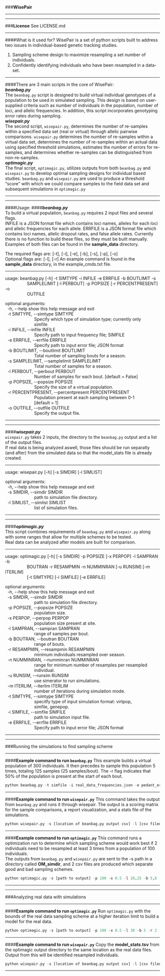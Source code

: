 ###**WisePair**
* * *
* * *
###**License**
See LICENSE.md
* * *
####What is it used for?
WisePair is a set of python scripts built to address two issues in individual-based
genetic tracking studies.  
1) Sampling scheme design to maximize resampling a set number of individuals.  
2) Confidently identifying individuals who have been resampled in a data-set.  
* * *
####There are 3 main scripts in the core of WisePair:  
**_beanbag.py_**  
The `beanbag.py` script is designed to build virtual individual genotypes of a population to be used in simulated sampling.  This design is based on user-supplied criteria such as number of individuals in the population, number of loci, and allelic frequencies.  In addition, this script incorporates genotyping error rates during sampling.  
**_wisepair.py_**  
The second script, `wisepair.py`, determines the number of re-samples within a specified data set (real or virtual) through allelic pairwise comparisons.  `wisepair.py` determines the number of re-samples within a virtual data set, determines the number of re-samples within an actual data using specified threshold simulations, estimates the number of errors for re-samples, and determines whether re-samples can be distinguished from non-re-samples.  
**_optimagic.py_**  
The final script, `optimagic.py`, utilizes outputs from both `beanbag.py` and `wisepair.py` to develop optimal sampling designs for individual based studies.  `beanbag.py` and `wisepair.py` are used to produce a threshold “score” with which we could compare samples to the field data set and subsequent simulations in `optimagic.py`  
* * *
* * *
####Usage:
####**_beanbag.py_**  
To build a virtual population, `beanbag.py` requires 2 input files and several flags.  
INFILE is a JSON format file which contains loci names, alleles for each loci and allelic frequencies for each allele. ERRFILE is a JSON format file which contains loci names, allelic dropout rates, and false allele rates. Currently there is no function to build these files, so they must be built manually.  
Examples of both files can be found in the **sample_data** directory.  

The required flags are: [-t], [-i], [-e], [-b], [-s], [-p], [-o]  
Optional flags are: [-l], [-r]
An example command is found in the **sample_data** directory, in the example_cmds.txt file.  
* * *
usage: beanbag.py [-h] -t SIMTYPE -i INFILE -e ERRFILE -b BOUTLIMIT -s  
&nbsp;&nbsp;&nbsp;&nbsp;&nbsp;&nbsp;&nbsp;&nbsp;&nbsp;&nbsp;&nbsp;&nbsp;&nbsp;&nbsp;&nbsp;&nbsp;&nbsp;&nbsp;SAMPLELIMIT [-l PERBOUT] -p POPSIZE [-r PERCENTPRESENT] -o  
&nbsp;&nbsp;&nbsp;&nbsp;&nbsp;&nbsp;&nbsp;&nbsp;&nbsp;&nbsp;&nbsp;&nbsp;&nbsp;&nbsp;&nbsp;&nbsp;&nbsp;&nbsp;OUTFILE  

optional arguments:  
&nbsp;&nbsp;-h, --help            show this help message and exit  
&nbsp;&nbsp;-t SIMTYPE, --simtype SIMTYPE  
&nbsp;&nbsp;&nbsp;&nbsp;&nbsp;&nbsp;&nbsp;&nbsp;&nbsp;&nbsp;&nbsp;&nbsp;&nbsp;&nbsp;&nbsp;&nbsp;&nbsp;&nbsp;&nbsp;&nbsp;&nbsp;&nbsp;&nbsp;&nbsp;Specify which type of simulation type; currently only  
&nbsp;&nbsp;&nbsp;&nbsp;&nbsp;&nbsp;&nbsp;&nbsp;&nbsp;&nbsp;&nbsp;&nbsp;&nbsp;&nbsp;&nbsp;&nbsp;&nbsp;&nbsp;&nbsp;&nbsp;&nbsp;&nbsp;&nbsp;&nbsp;simfile  
&nbsp;&nbsp;-i INFILE, --infile INFILE  
&nbsp;&nbsp;&nbsp;&nbsp;&nbsp;&nbsp;&nbsp;&nbsp;&nbsp;&nbsp;&nbsp;&nbsp;&nbsp;&nbsp;&nbsp;&nbsp;&nbsp;&nbsp;&nbsp;&nbsp;&nbsp;&nbsp;&nbsp;&nbsp;Specify path to input frequency file; SIMFILE  
&nbsp;&nbsp;-e ERRFILE, --errfile ERRFILE  
&nbsp;&nbsp;&nbsp;&nbsp;&nbsp;&nbsp;&nbsp;&nbsp;&nbsp;&nbsp;&nbsp;&nbsp;&nbsp;&nbsp;&nbsp;&nbsp;&nbsp;&nbsp;&nbsp;&nbsp;&nbsp;&nbsp;&nbsp;&nbsp;Specify path to input error file; JSON format  
&nbsp;&nbsp;-b BOUTLIMIT, --boutlimit BOUTLIMIT  
&nbsp;&nbsp;&nbsp;&nbsp;&nbsp;&nbsp;&nbsp;&nbsp;&nbsp;&nbsp;&nbsp;&nbsp;&nbsp;&nbsp;&nbsp;&nbsp;&nbsp;&nbsp;&nbsp;&nbsp;&nbsp;&nbsp;&nbsp;&nbsp;Total number of sampling bouts for a season.  
&nbsp;&nbsp;-s SAMPLELIMIT, --samplelimit SAMPLELIMIT  
&nbsp;&nbsp;&nbsp;&nbsp;&nbsp;&nbsp;&nbsp;&nbsp;&nbsp;&nbsp;&nbsp;&nbsp;&nbsp;&nbsp;&nbsp;&nbsp;&nbsp;&nbsp;&nbsp;&nbsp;&nbsp;&nbsp;&nbsp;&nbsp;Total number of samples for a season.  
&nbsp;&nbsp;-l PERBOUT, --perbout PERBOUT  
&nbsp;&nbsp;&nbsp;&nbsp;&nbsp;&nbsp;&nbsp;&nbsp;&nbsp;&nbsp;&nbsp;&nbsp;&nbsp;&nbsp;&nbsp;&nbsp;&nbsp;&nbsp;&nbsp;&nbsp;&nbsp;&nbsp;&nbsp;&nbsp;Number of samples for each bout. [default = False]  
&nbsp;&nbsp;-p POPSIZE, --popsize POPSIZE  
&nbsp;&nbsp;&nbsp;&nbsp;&nbsp;&nbsp;&nbsp;&nbsp;&nbsp;&nbsp;&nbsp;&nbsp;&nbsp;&nbsp;&nbsp;&nbsp;&nbsp;&nbsp;&nbsp;&nbsp;&nbsp;&nbsp;&nbsp;&nbsp;Specify the size of a virtual population.  
&nbsp;&nbsp;-r PERCENTPRESENT, --percentpresent PERCENTPRESENT  
&nbsp;&nbsp;&nbsp;&nbsp;&nbsp;&nbsp;&nbsp;&nbsp;&nbsp;&nbsp;&nbsp;&nbsp;&nbsp;&nbsp;&nbsp;&nbsp;&nbsp;&nbsp;&nbsp;&nbsp;&nbsp;&nbsp;&nbsp;&nbsp;Population present at each sampling between 0-1  
&nbsp;&nbsp;&nbsp;&nbsp;&nbsp;&nbsp;&nbsp;&nbsp;&nbsp;&nbsp;&nbsp;&nbsp;&nbsp;&nbsp;&nbsp;&nbsp;&nbsp;&nbsp;&nbsp;&nbsp;&nbsp;&nbsp;&nbsp;&nbsp;[default = 1]  
&nbsp;&nbsp;-o OUTFILE, --outfile OUTFILE  
&nbsp;&nbsp;&nbsp;&nbsp;&nbsp;&nbsp;&nbsp;&nbsp;&nbsp;&nbsp;&nbsp;&nbsp;&nbsp;&nbsp;&nbsp;&nbsp;&nbsp;&nbsp;&nbsp;&nbsp;&nbsp;&nbsp;&nbsp;&nbsp;Specify the output file.  
* * *
* * *
####**_wisepair.py_**  
`wisepair.py` takes 2 inputs, the directory to the `beanbag.py` output and a list of the output files.  
If real data is being analyzed aswell, those files should be run separatly (and after) from the simulated data so that the model_stats file is already created.  
* * *
usage: wisepair.py [-h] [-s SIMDIR] [-l SIMLIST]  

optional arguments:  
&nbsp;&nbsp;-h, --help            show this help message and exit  
&nbsp;&nbsp;-s SIMDIR, --simdir SIMDIR  
&nbsp;&nbsp;&nbsp;&nbsp;&nbsp;&nbsp;&nbsp;&nbsp;&nbsp;&nbsp;&nbsp;&nbsp;&nbsp;&nbsp;&nbsp;&nbsp;&nbsp;&nbsp;&nbsp;&nbsp;&nbsp;&nbsp;&nbsp;&nbsp;path to simulation file directory.  
&nbsp;&nbsp;-l SIMLIST, --simlist SIMLIST  
&nbsp;&nbsp;&nbsp;&nbsp;&nbsp;&nbsp;&nbsp;&nbsp;&nbsp;&nbsp;&nbsp;&nbsp;&nbsp;&nbsp;&nbsp;&nbsp;&nbsp;&nbsp;&nbsp;&nbsp;&nbsp;&nbsp;&nbsp;&nbsp;list of simulation files.  
* * *
* * *
####**_optimagic.py_**  
This script combines requirements of `beanbag.py` and `wisepair.py` along with some ranges that allow for multiple schemes to be tested.  
Real data can be analyzed after models are built for comparison.   
* * *
usage: optimagic.py [-h] [-s SIMDIR] -p POPSIZE [-x PERPOP] -l SAMPRAN -b  
&nbsp;&nbsp;&nbsp;&nbsp;&nbsp;&nbsp;&nbsp;&nbsp;&nbsp;&nbsp;&nbsp;&nbsp;&nbsp;&nbsp;&nbsp;&nbsp;&nbsp;&nbsp;BOUTRAN -r RESAMPMIN -n NUMMINRAN [-u RUNSIM] [-m ITERLIM]  
&nbsp;&nbsp;&nbsp;&nbsp;&nbsp;&nbsp;&nbsp;&nbsp;&nbsp;&nbsp;&nbsp;&nbsp;&nbsp;&nbsp;&nbsp;&nbsp;&nbsp;&nbsp;[-t SIMTYPE] [-i SIMFILE] [-e ERRFILE]  

optional arguments:  
&nbsp;&nbsp;-h, --help            show this help message and exit  
&nbsp;&nbsp;-s SIMDIR, --simdir SIMDIR  
&nbsp;&nbsp;&nbsp;&nbsp;&nbsp;&nbsp;&nbsp;&nbsp;&nbsp;&nbsp;&nbsp;&nbsp;&nbsp;&nbsp;&nbsp;&nbsp;&nbsp;&nbsp;&nbsp;&nbsp;&nbsp;&nbsp;&nbsp;&nbsp;path to simulation file directory.  
&nbsp;&nbsp;-p POPSIZE, --popsize POPSIZE  
&nbsp;&nbsp;&nbsp;&nbsp;&nbsp;&nbsp;&nbsp;&nbsp;&nbsp;&nbsp;&nbsp;&nbsp;&nbsp;&nbsp;&nbsp;&nbsp;&nbsp;&nbsp;&nbsp;&nbsp;&nbsp;&nbsp;&nbsp;&nbsp;population size.  
&nbsp;&nbsp;-x PERPOP, --perpop PERPOP  
&nbsp;&nbsp;&nbsp;&nbsp;&nbsp;&nbsp;&nbsp;&nbsp;&nbsp;&nbsp;&nbsp;&nbsp;&nbsp;&nbsp;&nbsp;&nbsp;&nbsp;&nbsp;&nbsp;&nbsp;&nbsp;&nbsp;&nbsp;&nbsp;population size present at site.  
&nbsp;&nbsp;-l SAMPRAN, --sampran SAMPRAN  
&nbsp;&nbsp;&nbsp;&nbsp;&nbsp;&nbsp;&nbsp;&nbsp;&nbsp;&nbsp;&nbsp;&nbsp;&nbsp;&nbsp;&nbsp;&nbsp;&nbsp;&nbsp;&nbsp;&nbsp;&nbsp;&nbsp;&nbsp;&nbsp;range of samples per bout.  
&nbsp;&nbsp;-b BOUTRAN, --boutran BOUTRAN  
&nbsp;&nbsp;&nbsp;&nbsp;&nbsp;&nbsp;&nbsp;&nbsp;&nbsp;&nbsp;&nbsp;&nbsp;&nbsp;&nbsp;&nbsp;&nbsp;&nbsp;&nbsp;&nbsp;&nbsp;&nbsp;&nbsp;&nbsp;&nbsp;range of bouts.  
&nbsp;&nbsp;-r RESAMPMIN, --resampmin RESAMPMIN  
&nbsp;&nbsp;&nbsp;&nbsp;&nbsp;&nbsp;&nbsp;&nbsp;&nbsp;&nbsp;&nbsp;&nbsp;&nbsp;&nbsp;&nbsp;&nbsp;&nbsp;&nbsp;&nbsp;&nbsp;&nbsp;&nbsp;&nbsp;&nbsp;minimum individuals resampled over season.  
&nbsp;&nbsp;-n NUMMINRAN, --numminran NUMMINRAN  
&nbsp;&nbsp;&nbsp;&nbsp;&nbsp;&nbsp;&nbsp;&nbsp;&nbsp;&nbsp;&nbsp;&nbsp;&nbsp;&nbsp;&nbsp;&nbsp;&nbsp;&nbsp;&nbsp;&nbsp;&nbsp;&nbsp;&nbsp;&nbsp;range for minimum number of resamples per resampled  
&nbsp;&nbsp;&nbsp;&nbsp;&nbsp;&nbsp;&nbsp;&nbsp;&nbsp;&nbsp;&nbsp;&nbsp;&nbsp;&nbsp;&nbsp;&nbsp;&nbsp;&nbsp;&nbsp;&nbsp;&nbsp;&nbsp;&nbsp;&nbsp;individual.  
&nbsp;&nbsp;-u RUNSIM, --runsim RUNSIM  
&nbsp;&nbsp;&nbsp;&nbsp;&nbsp;&nbsp;&nbsp;&nbsp;&nbsp;&nbsp;&nbsp;&nbsp;&nbsp;&nbsp;&nbsp;&nbsp;&nbsp;&nbsp;&nbsp;&nbsp;&nbsp;&nbsp;&nbsp;&nbsp;use simerator to run simulations.  
&nbsp;&nbsp;-m ITERLIM, --iterlim ITERLIM  
&nbsp;&nbsp;&nbsp;&nbsp;&nbsp;&nbsp;&nbsp;&nbsp;&nbsp;&nbsp;&nbsp;&nbsp;&nbsp;&nbsp;&nbsp;&nbsp;&nbsp;&nbsp;&nbsp;&nbsp;&nbsp;&nbsp;&nbsp;&nbsp;number of iterations during simulation mode.  
&nbsp;&nbsp;-t SIMTYPE, --simtype SIMTYPE  
&nbsp;&nbsp;&nbsp;&nbsp;&nbsp;&nbsp;&nbsp;&nbsp;&nbsp;&nbsp;&nbsp;&nbsp;&nbsp;&nbsp;&nbsp;&nbsp;&nbsp;&nbsp;&nbsp;&nbsp;&nbsp;&nbsp;&nbsp;&nbsp;specitfy type of input simulation format: virtpop,  
&nbsp;&nbsp;&nbsp;&nbsp;&nbsp;&nbsp;&nbsp;&nbsp;&nbsp;&nbsp;&nbsp;&nbsp;&nbsp;&nbsp;&nbsp;&nbsp;&nbsp;&nbsp;&nbsp;&nbsp;&nbsp;&nbsp;&nbsp;&nbsp;simfile, genepop.  
&nbsp;&nbsp;-i SIMFILE, --simfile SIMFILE  
&nbsp;&nbsp;&nbsp;&nbsp;&nbsp;&nbsp;&nbsp;&nbsp;&nbsp;&nbsp;&nbsp;&nbsp;&nbsp;&nbsp;&nbsp;&nbsp;&nbsp;&nbsp;&nbsp;&nbsp;&nbsp;&nbsp;&nbsp;&nbsp;path to simulation input file.  
&nbsp;&nbsp;-e ERRFILE, --errfile ERRFILE  
&nbsp;&nbsp;&nbsp;&nbsp;&nbsp;&nbsp;&nbsp;&nbsp;&nbsp;&nbsp;&nbsp;&nbsp;&nbsp;&nbsp;&nbsp;&nbsp;&nbsp;&nbsp;&nbsp;&nbsp;&nbsp;&nbsp;&nbsp;&nbsp;Specify path to input error file; JSON format  
* * *
* * *
###Running the simulations to find sampling scheme
* * *
####**Example command to run `beanbag.py`**
This example builds a virtual population of 300 individuals. It then precedes to sample this population 5 times, totaling 125 samples (25 samples/bout). The -r flag indicates that 50% of the population is present at the start of each bout.  
```python
python beanbag.py -t simfile -i real_data_frequencies.json -e pedant_error_rates.json -b 5 -s 125 -p 300 -r 0.5 -o example_output.csv
```
* * *
####**Example command to run `wisepair.py`**
This command takes the output from `beanbag.py` and runs it through wisepair. The output is a scoring matrix for the sample comparisons, a report visualization, and a stats file of the simulations.  
```python
python wisepair.py -s [location of beanbag.py output csv] -l [csv filename with no path]
```
* * *
####**Example command to run `optimagic.py`**
This command runs a optimization run to determine which sampling scheme would work best if 2 individuals need to be resampled at least 3 times from a population of 100 individuals.  
The outputs from `beanbag.py` and `wisepair.py` are sent to the -s path in a directory called **OM_simdir**, and 2 csv files are produced which separate good and bad sampling schemes.  
```python
python optimagic.py -s [path to output] -p 100 -x 0.5 -l 20,25 -b 5,8 -r 2 -n 3 -u True -m 1 -t simfile -i real_data_frequencies.json -e pedant_error_rates.json
```
* * *
* * *
###Analyzing real data with simulations
* * *
####**Example command to run `optimagic.py`**
Run `optimagic.py` with the bounds of the real data sampling scheme at a higher iteration limit to build a model for the real data.  
```python
python optimagic.py -s [path to output] -p 100 -x 0.5 -l 30 -b 5 -r 2 -n 3 -u True -m 10 -t simfile -i real_data_frequencies.json -e pedant_error_rates.json
```
* * *
####**Example command to run `wisepair.py`**
Copy the **model_stats.tsv** from the optimagic output directory to the same location as the real data files.  
Output from this will be identified resampled individuals.  
```python
python wisepair.py -s [location of beanbag.py output csv] -l [csv filename with no path]
```
* * *
